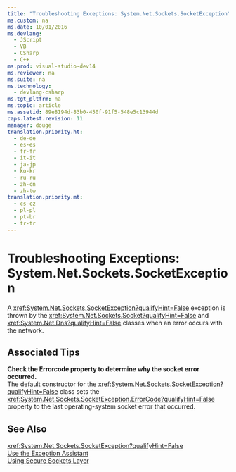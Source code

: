 ```yaml
---
title: "Troubleshooting Exceptions: System.Net.Sockets.SocketException"
ms.custom: na
ms.date: 10/01/2016
ms.devlang: 
  - JScript
  - VB
  - CSharp
  - C++
ms.prod: visual-studio-dev14
ms.reviewer: na
ms.suite: na
ms.technology: 
  - devlang-csharp
ms.tgt_pltfrm: na
ms.topic: article
ms.assetid: 89e8194d-83b0-450f-91f5-548e5c13944d
caps.latest.revision: 11
manager: douge
translation.priority.ht: 
  - de-de
  - es-es
  - fr-fr
  - it-it
  - ja-jp
  - ko-kr
  - ru-ru
  - zh-cn
  - zh-tw
translation.priority.mt: 
  - cs-cz
  - pl-pl
  - pt-br
  - tr-tr
---
```

# Troubleshooting Exceptions: System.Net.Sockets.SocketException
A <xref:System.Net.Sockets.SocketException?qualifyHint=False> exception is thrown by the <xref:System.Net.Sockets.Socket?qualifyHint=False> and <xref:System.Net.Dns?qualifyHint=False> classes when an error occurs with the network.  
  
## Associated Tips  
 **Check the Errorcode property to determine why the socket error occurred.**  
 The default constructor for the <xref:System.Net.Sockets.SocketException?qualifyHint=False> class sets the <xref:System.Net.Sockets.SocketException.ErrorCode?qualifyHint=False> property to the last operating-system socket error that occurred.  
  
## See Also  
 <xref:System.Net.Sockets.SocketException?qualifyHint=False>   
 [Use the Exception Assistant](../Topic/How%20to:%20Use%20the%20Exception%20Assistant.md)   
 [Using Secure Sockets Layer](../Topic/Using%20Secure%20Sockets%20Layer.md)